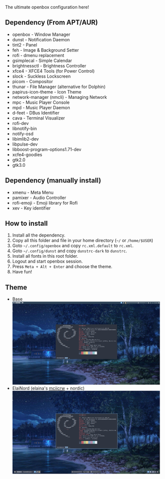 The ultimate openbox configuration here!

## Dependency (From APT/AUR)
- openbox - Window Manager
- dunst - Notification Daemon
- tint2 - Panel
- feh - Image & Background Setter
- rofi - dmenu replacement
- gsimplecal - Simple Calendar
- brightnessctl - Brightness Controller
- xfce4 - XFCE4 Tools (for Power Control)
- slock - Suckless Lockscreen
- picom - Compositor
- thunar - File Manager (alternative for Dolphin)
- papirus-icon-theme - Icon Theme
- network-manager (nmcli) - Managing Network
- mpc - Music Player Console
- mpd - Music Player Daemon
- d-feet - DBus Identifier
- cava - Terminal Visualizer
- rofi-dev
- libnotify-bin
- notify-osd
- libimlib2-dev
- libpulse-dev
- libboost-program-options1.71-dev 
- xcfe4-goodies
- gtk2.0
- gtk3.0

## Dependency (manually install)
- xmenu - Meta Menu
- pamixer - Audio Controller
- rofi-emoji - Emoji library for Rofi
- xev - Key identifier

## How to install
1. Install all the dependency.
2. Copy all this folder and file in your home directory (`~/` or `/home/$USER`)
3. Goto `~/.config/openbox` and copy `rc.xml.default` to `rc.xml`.
4. Goto `~/.config/dunst` and copy `dunstrc-dark` to `dunstrc`.
5. Install all fonts in this root folder.
6. Logout and start openbox session.
7. Press `Meta + Alt + Enter` and choose the theme.
8. Have fun!

## Theme
- Base
![base](./ss/base.png)
- ElaiNord (elaina's [mciicrw](https://github.com/mciicrw) + nordic)
![elainord](./ss/elainord.png)
